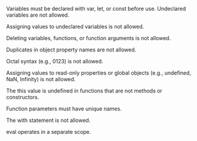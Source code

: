 
Variables must be declared with var, let, or const before use. Undeclared variables are not allowed.

Assigning values to undeclared variables is not allowed.

Deleting variables, functions, or function arguments is not allowed.

Duplicates in object property names are not allowed.

Octal syntax (e.g., 0123) is not allowed.

Assigning values to read-only properties or global objects (e.g., undefined, NaN, Infinity) is not allowed.

The this value is undefined in functions that are not methods or constructors.

Function parameters must have unique names.

The with statement is not allowed.


eval operates in a separate scope.
